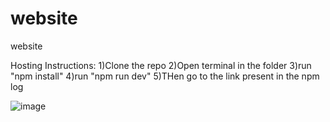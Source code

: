# website
website

Hosting Instructions:
1)Clone the repo
2)Open terminal in the folder
3)run "npm install"
4)run "npm run dev"
5)THen go to the link present in the npm log

![image](https://github.com/user-attachments/assets/16dd46a1-3518-4d5f-8390-af442dbd3297)
